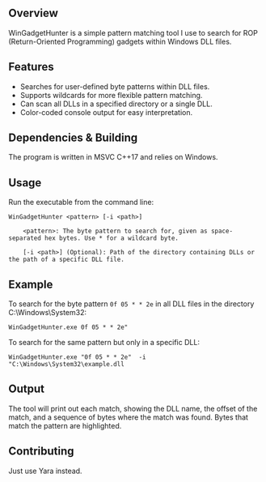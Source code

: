 ## Overview

WinGadgetHunter is a simple pattern matching tool I use to search for ROP (Return-Oriented Programming) gadgets within Windows DLL files. 

## Features

- Searches for user-defined byte patterns within DLL files.
- Supports wildcards for more flexible pattern matching.
- Can scan all DLLs in a specified directory or a single DLL.
- Color-coded console output for easy interpretation.

## Dependencies & Building

The program is written in MSVC C++17 and relies on Windows.

## Usage

Run the executable from the command line:

```
WinGadgetHunter <pattern> [-i <path>]

    <pattern>: The byte pattern to search for, given as space-separated hex bytes. Use * for a wildcard byte.

    [-i <path>] (Optional): Path of the directory containing DLLs or the path of a specific DLL file.
```

## Example

To search for the byte pattern `0f 05 * * 2e` in all DLL files in the directory C:\Windows\System32:

```
WinGadgetHunter.exe 0f 05 * * 2e"
```

To search for the same pattern but only in a specific DLL:

```
WinGadgetHunter.exe "0f 05 * * 2e"  -i "C:\Windows\System32\example.dll
```

## Output

The tool will print out each match, showing the DLL name, the offset of the match, and a sequence of bytes where the match was found. Bytes that match the pattern are highlighted.

## Contributing

Just use Yara instead.
